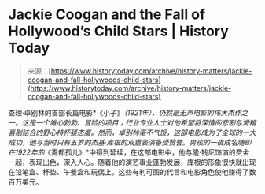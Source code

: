 <!--yml

category: 未分类

date: 2024-05-27 14:40:50

-->

# Jackie Coogan and the Fall of Hollywood’s Child Stars | History Today

> 来源：[https://www.historytoday.com/archive/history-matters/jackie-coogan-and-fall-hollywoods-child-stars](https://www.historytoday.com/archive/history-matters/jackie-coogan-and-fall-hollywoods-child-stars)

查理·卓别林的首部长篇电影*《小子》*（1921年），仍然是无声电影的伟大杰作之一。这是一个雄心勃勃、冒险的项目；行业专业人士对他希望将深情的悲剧与滑稽喜剧结合的野心持怀疑态度。然而，卓别林毫不气馁，这部电影成为了全球的一大成功，他与当时只有五岁的杰基·库根的双重表演备受赞誉。男孩的一夜成名随即在1922年的*《雾都孤儿》*中得到延续，在这部电影中，他与隆·钱尼饰演的费金一起，表现出色，深入人心。随着他的演艺事业蓬勃发展，库根的形象很快就出现在铅笔盒、杯垫、午餐盒和玩偶上。这些有利可图的代言和电影角色使他赚得了数百万美元。
